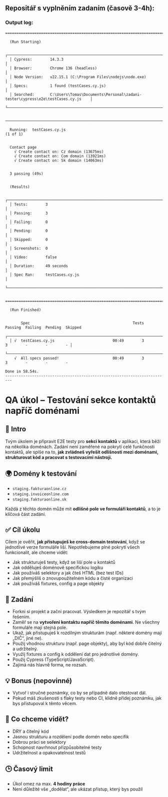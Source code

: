 ## Repositář s vyplněním zadaním (časově 3-4h):
### Output log:
```
====================================================================================================

  (Run Starting)

  ┌────────────────────────────────────────────────────────────────────────────────────────────────┐
  │ Cypress:        14.3.3                                                                         │
  │ Browser:        Chrome 136 (headless)                                                          │
  │ Node Version:   v22.15.1 (C:\Program Files\nodejs\node.exe)                                    │
  │ Specs:          1 found (testCases.cy.js)                                                      │
  │ Searched:       C:\Users\Tomas\Documents\Personal\zadani-tester\cypress\e2e\testCases.cy.js    │
  └────────────────────────────────────────────────────────────────────────────────────────────────┘


────────────────────────────────────────────────────────────────────────────────────────────────────

  Running:  testCases.cy.js                                                                 (1 of 1)


  Contact page
    √ Create contact on: Cz domain (13675ms)
    √ Create contact on: Com domain (13921ms)
    √ Create contact on: Sk domain (14063ms)


  3 passing (49s)


  (Results)

  ┌────────────────────────────────────────────────────────────────────────────────────────────────┐
  │ Tests:        3                                                                                │
  │ Passing:      3                                                                                │
  │ Failing:      0                                                                                │
  │ Pending:      0                                                                                │
  │ Skipped:      0                                                                                │
  │ Screenshots:  0                                                                                │
  │ Video:        false                                                                            │
  │ Duration:     49 seconds                                                                       │
  │ Spec Ran:     testCases.cy.js                                                                  │
  └────────────────────────────────────────────────────────────────────────────────────────────────┘


====================================================================================================

  (Run Finished)


       Spec                                              Tests  Passing  Failing  Pending  Skipped
  ┌────────────────────────────────────────────────────────────────────────────────────────────────┐
  │ √  testCases.cy.js                          00:49        3        3        -        -        - │
  └────────────────────────────────────────────────────────────────────────────────────────────────┘
    √  All specs passed!                        00:49        3        3        -        -        -

Done in 58.54s.
-------------------------------------------------------------------------
```
# QA úkol – Testování sekce kontaktů napříč doménami

## 🧩 Intro

Tvým úkolem je připravit E2E testy pro **sekci kontaktů** v aplikaci, která běží na několika doménách.
Zadání není zaměřené na pokrytí celé funkčnosti kontaktů, ale spíše na to, **jak zvládneš vyřešit odlišnosti mezi doménami, strukturovat kód a pracovat s testovacími nástroji.**

## 🌍 Domény k testování

- `staging.fakturaonline.cz`
- `staging.invoiceonline.com`
- `staging.fakturaonline.sk`

Každá z těchto domén může mít **odlišné pole ve formuláři kontaktů**, a to je klíčová část zadání.

## ✅ Cíl úkolu

Cílem je ověřit, **jak přistupuješ ke cross-domain testování**, když se jednotlivé verze formuláře liší.
Nepotřebujeme plné pokrytí všech funkcionalit, ale chceme vidět:

- Jak strukturuješ testy, když se liší pole u kontaktů
- Jak odděluješ doménově specifickou logiku
- Jak používáš selektory a jak čteš HTML (bez test IDs)
- Jak přemýšlíš o znovupoužitelném kódu a čisté organizaci
- Jak používáš fixtures, config a page objekty

## 🧪 Zadání

- Forkni si projekt a začni pracovat. Výsledkem je repozitář s tvým řešením.
- Zaměř se na **vytvoření kontaktu napříč těmito doménami**. Ne všechny formuláře mají stejná pole.
- Ukaž, jak přistupuješ k rozdílným strukturám (např. některé domény mají „DIČ“, jiné ne).
- Použij vhodnou strukturu (např. page objekty), aby byl kód dobře čitelný a udržitelný.
- Využij fixtures a config k oddělení dat pro jednotlivé domény.
- Použij Cypress (TypeScript/JavaScript).
- Zajímá nás hlavně forma, ne rozsah.

## 💡 Bonus (nepovinné)

- Vytvoř i stručné poznámky, co by se případně dalo otestovat dál.
- Pokud máš zkušenosti s flaky testy nebo CI, klidně přidej poznámku, jak bys přistupoval k těmto věcem.

## 🧠 Co chceme vidět?

- DRY a čitelný kód
- Jasnou strukturu a rozdělení podle domén nebo specifik
- Dobrou práci se selektory
- Schopnost navrhnout přizpůsobitelné testy
- Udržitelnost a opakovatelnost testů

## 🕒 Časový limit

- Úkol omez na max. **4 hodiny práce**
- Není důležité vše „dodělat“, ale ukázat přístup, který bys použil
